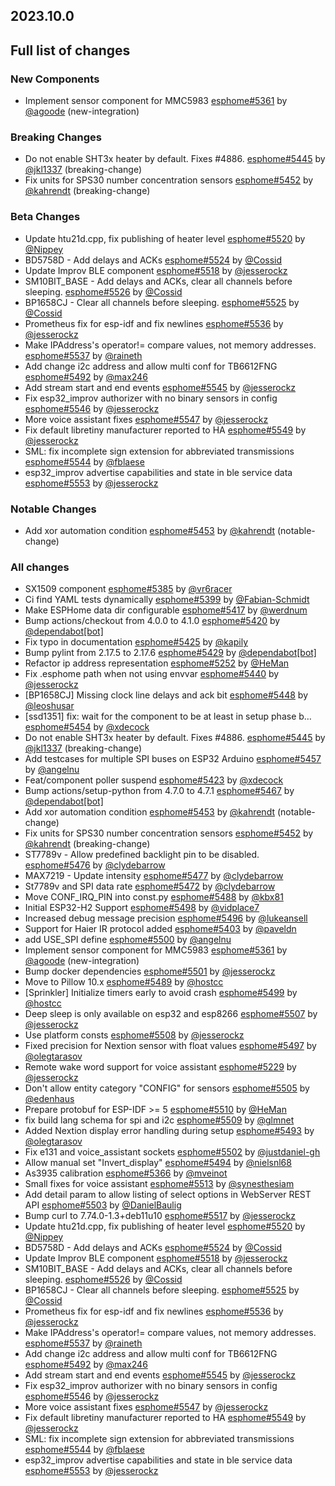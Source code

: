 ## 2023.10.0

## Full list of changes

### New Components

- Implement sensor component for MMC5983 [esphome#5361](https://github.com/esphome/esphome/pull/5361) by [@agoode](https://github.com/agoode) (new-integration)

### Breaking Changes

- Do not enable SHT3x heater by default. Fixes #4886. [esphome#5445](https://github.com/esphome/esphome/pull/5445) by [@jkl1337](https://github.com/jkl1337) (breaking-change)
- Fix units for SPS30 number concentration sensors [esphome#5452](https://github.com/esphome/esphome/pull/5452) by [@kahrendt](https://github.com/kahrendt) (breaking-change)

### Beta Changes

- Update htu21d.cpp, fix publishing of heater level [esphome#5520](https://github.com/esphome/esphome/pull/5520) by [@Nippey](https://github.com/Nippey)
- BD5758D - Add delays and ACKs [esphome#5524](https://github.com/esphome/esphome/pull/5524) by [@Cossid](https://github.com/Cossid)
- Update Improv BLE component [esphome#5518](https://github.com/esphome/esphome/pull/5518) by [@jesserockz](https://github.com/jesserockz)
- SM10BIT_BASE - Add delays and ACKs, clear all channels before sleeping. [esphome#5526](https://github.com/esphome/esphome/pull/5526) by [@Cossid](https://github.com/Cossid)
- BP1658CJ - Clear all channels before sleeping. [esphome#5525](https://github.com/esphome/esphome/pull/5525) by [@Cossid](https://github.com/Cossid)
- Prometheus fix for esp-idf and fix newlines [esphome#5536](https://github.com/esphome/esphome/pull/5536) by [@jesserockz](https://github.com/jesserockz)
- Make IPAddress's operator!= compare values, not memory addresses. [esphome#5537](https://github.com/esphome/esphome/pull/5537) by [@raineth](https://github.com/raineth)
- Add change i2c address and allow multi conf for TB6612FNG  [esphome#5492](https://github.com/esphome/esphome/pull/5492) by [@max246](https://github.com/max246)
- Add stream start and end events [esphome#5545](https://github.com/esphome/esphome/pull/5545) by [@jesserockz](https://github.com/jesserockz)
- Fix esp32_improv authorizer with no binary sensors in config [esphome#5546](https://github.com/esphome/esphome/pull/5546) by [@jesserockz](https://github.com/jesserockz)
- More voice assistant fixes [esphome#5547](https://github.com/esphome/esphome/pull/5547) by [@jesserockz](https://github.com/jesserockz)
- Fix default libretiny manufacturer reported to HA [esphome#5549](https://github.com/esphome/esphome/pull/5549) by [@jesserockz](https://github.com/jesserockz)
- SML: fix incomplete sign extension for abbreviated transmissions [esphome#5544](https://github.com/esphome/esphome/pull/5544) by [@fblaese](https://github.com/fblaese)
- esp32_improv advertise capabilities and state in ble service data [esphome#5553](https://github.com/esphome/esphome/pull/5553) by [@jesserockz](https://github.com/jesserockz)

### Notable Changes

- Add xor automation condition [esphome#5453](https://github.com/esphome/esphome/pull/5453) by [@kahrendt](https://github.com/kahrendt) (notable-change)

### All changes

- SX1509 component  [esphome#5385](https://github.com/esphome/esphome/pull/5385) by [@vr6racer](https://github.com/vr6racer)
- Ci find YAML tests dynamically [esphome#5399](https://github.com/esphome/esphome/pull/5399) by [@Fabian-Schmidt](https://github.com/Fabian-Schmidt)
- Make ESPHome data dir configurable [esphome#5417](https://github.com/esphome/esphome/pull/5417) by [@werdnum](https://github.com/werdnum)
- Bump actions/checkout from 4.0.0 to 4.1.0 [esphome#5420](https://github.com/esphome/esphome/pull/5420) by [@dependabot[bot]](https://github.com/apps/dependabot)
- Fix typo in documentation [esphome#5425](https://github.com/esphome/esphome/pull/5425) by [@kapily](https://github.com/kapily)
- Bump pylint from 2.17.5 to 2.17.6 [esphome#5429](https://github.com/esphome/esphome/pull/5429) by [@dependabot[bot]](https://github.com/apps/dependabot)
- Refactor ip address representation [esphome#5252](https://github.com/esphome/esphome/pull/5252) by [@HeMan](https://github.com/HeMan)
- Fix .esphome path when not using envvar [esphome#5440](https://github.com/esphome/esphome/pull/5440) by [@jesserockz](https://github.com/jesserockz)
- [BP1658CJ] Missing clock line delays and ack bit [esphome#5448](https://github.com/esphome/esphome/pull/5448) by [@leoshusar](https://github.com/leoshusar)
- [ssd1351] fix: wait for the component to be at least in setup phase b… [esphome#5454](https://github.com/esphome/esphome/pull/5454) by [@xdecock](https://github.com/xdecock)
- Do not enable SHT3x heater by default. Fixes #4886. [esphome#5445](https://github.com/esphome/esphome/pull/5445) by [@jkl1337](https://github.com/jkl1337) (breaking-change)
- Add testcases for multiple SPI buses on ESP32 Arduino [esphome#5457](https://github.com/esphome/esphome/pull/5457) by [@angelnu](https://github.com/angelnu)
- Feat/component poller suspend [esphome#5423](https://github.com/esphome/esphome/pull/5423) by [@xdecock](https://github.com/xdecock)
- Bump actions/setup-python from 4.7.0 to 4.7.1 [esphome#5467](https://github.com/esphome/esphome/pull/5467) by [@dependabot[bot]](https://github.com/apps/dependabot)
- Add xor automation condition [esphome#5453](https://github.com/esphome/esphome/pull/5453) by [@kahrendt](https://github.com/kahrendt) (notable-change)
- Fix units for SPS30 number concentration sensors [esphome#5452](https://github.com/esphome/esphome/pull/5452) by [@kahrendt](https://github.com/kahrendt) (breaking-change)
- ST7789v - Allow predefined backlight pin to be disabled. [esphome#5476](https://github.com/esphome/esphome/pull/5476) by [@clydebarrow](https://github.com/clydebarrow)
- MAX7219 - Update intensity [esphome#5477](https://github.com/esphome/esphome/pull/5477) by [@clydebarrow](https://github.com/clydebarrow)
- St7789v and SPI data rate [esphome#5472](https://github.com/esphome/esphome/pull/5472) by [@clydebarrow](https://github.com/clydebarrow)
- Move CONF_IRQ_PIN into const.py [esphome#5488](https://github.com/esphome/esphome/pull/5488) by [@kbx81](https://github.com/kbx81)
- Initial ESP32-H2 Support [esphome#5498](https://github.com/esphome/esphome/pull/5498) by [@vidplace7](https://github.com/vidplace7)
- Increased debug message precision [esphome#5496](https://github.com/esphome/esphome/pull/5496) by [@lukeansell](https://github.com/lukeansell)
- Support for Haier IR protocol added [esphome#5403](https://github.com/esphome/esphome/pull/5403) by [@paveldn](https://github.com/paveldn)
- add USE_SPI define [esphome#5500](https://github.com/esphome/esphome/pull/5500) by [@angelnu](https://github.com/angelnu)
- Implement sensor component for MMC5983 [esphome#5361](https://github.com/esphome/esphome/pull/5361) by [@agoode](https://github.com/agoode) (new-integration)
- Bump docker dependencies [esphome#5501](https://github.com/esphome/esphome/pull/5501) by [@jesserockz](https://github.com/jesserockz)
- Move to Pillow 10.x [esphome#5489](https://github.com/esphome/esphome/pull/5489) by [@hostcc](https://github.com/hostcc)
- [Sprinkler] Initialize timers early to avoid crash [esphome#5499](https://github.com/esphome/esphome/pull/5499) by [@hostcc](https://github.com/hostcc)
- Deep sleep is only available on esp32 and esp8266 [esphome#5507](https://github.com/esphome/esphome/pull/5507) by [@jesserockz](https://github.com/jesserockz)
- Use platform consts [esphome#5508](https://github.com/esphome/esphome/pull/5508) by [@jesserockz](https://github.com/jesserockz)
- Fixed precision for Nextion sensor with float values [esphome#5497](https://github.com/esphome/esphome/pull/5497) by [@olegtarasov](https://github.com/olegtarasov)
- Remote wake word support for voice assistant [esphome#5229](https://github.com/esphome/esphome/pull/5229) by [@jesserockz](https://github.com/jesserockz)
- Don't allow entity category "CONFIG" for sensors [esphome#5505](https://github.com/esphome/esphome/pull/5505) by [@edenhaus](https://github.com/edenhaus)
- Prepare protobuf for ESP-IDF >= 5 [esphome#5510](https://github.com/esphome/esphome/pull/5510) by [@HeMan](https://github.com/HeMan)
- fix build lang schema for spi and i2c [esphome#5509](https://github.com/esphome/esphome/pull/5509) by [@glmnet](https://github.com/glmnet)
- Added Nextion display error handling during setup [esphome#5493](https://github.com/esphome/esphome/pull/5493) by [@olegtarasov](https://github.com/olegtarasov)
- Fix e131 and voice_assistant sockets [esphome#5502](https://github.com/esphome/esphome/pull/5502) by [@justdaniel-gh](https://github.com/justdaniel-gh)
- Allow manual set "Invert_display" [esphome#5494](https://github.com/esphome/esphome/pull/5494) by [@nielsnl68](https://github.com/nielsnl68)
- As3935 calibration [esphome#5366](https://github.com/esphome/esphome/pull/5366) by [@mveinot](https://github.com/mveinot)
- Small fixes for voice assistant [esphome#5513](https://github.com/esphome/esphome/pull/5513) by [@synesthesiam](https://github.com/synesthesiam)
- Add detail param to allow listing of select options in WebServer REST API [esphome#5503](https://github.com/esphome/esphome/pull/5503) by [@DanielBaulig](https://github.com/DanielBaulig)
- Bump curl to 7.74.0-1.3+deb11u10 [esphome#5517](https://github.com/esphome/esphome/pull/5517) by [@jesserockz](https://github.com/jesserockz)
- Update htu21d.cpp, fix publishing of heater level [esphome#5520](https://github.com/esphome/esphome/pull/5520) by [@Nippey](https://github.com/Nippey)
- BD5758D - Add delays and ACKs [esphome#5524](https://github.com/esphome/esphome/pull/5524) by [@Cossid](https://github.com/Cossid)
- Update Improv BLE component [esphome#5518](https://github.com/esphome/esphome/pull/5518) by [@jesserockz](https://github.com/jesserockz)
- SM10BIT_BASE - Add delays and ACKs, clear all channels before sleeping. [esphome#5526](https://github.com/esphome/esphome/pull/5526) by [@Cossid](https://github.com/Cossid)
- BP1658CJ - Clear all channels before sleeping. [esphome#5525](https://github.com/esphome/esphome/pull/5525) by [@Cossid](https://github.com/Cossid)
- Prometheus fix for esp-idf and fix newlines [esphome#5536](https://github.com/esphome/esphome/pull/5536) by [@jesserockz](https://github.com/jesserockz)
- Make IPAddress's operator!= compare values, not memory addresses. [esphome#5537](https://github.com/esphome/esphome/pull/5537) by [@raineth](https://github.com/raineth)
- Add change i2c address and allow multi conf for TB6612FNG  [esphome#5492](https://github.com/esphome/esphome/pull/5492) by [@max246](https://github.com/max246)
- Add stream start and end events [esphome#5545](https://github.com/esphome/esphome/pull/5545) by [@jesserockz](https://github.com/jesserockz)
- Fix esp32_improv authorizer with no binary sensors in config [esphome#5546](https://github.com/esphome/esphome/pull/5546) by [@jesserockz](https://github.com/jesserockz)
- More voice assistant fixes [esphome#5547](https://github.com/esphome/esphome/pull/5547) by [@jesserockz](https://github.com/jesserockz)
- Fix default libretiny manufacturer reported to HA [esphome#5549](https://github.com/esphome/esphome/pull/5549) by [@jesserockz](https://github.com/jesserockz)
- SML: fix incomplete sign extension for abbreviated transmissions [esphome#5544](https://github.com/esphome/esphome/pull/5544) by [@fblaese](https://github.com/fblaese)
- esp32_improv advertise capabilities and state in ble service data [esphome#5553](https://github.com/esphome/esphome/pull/5553) by [@jesserockz](https://github.com/jesserockz)

